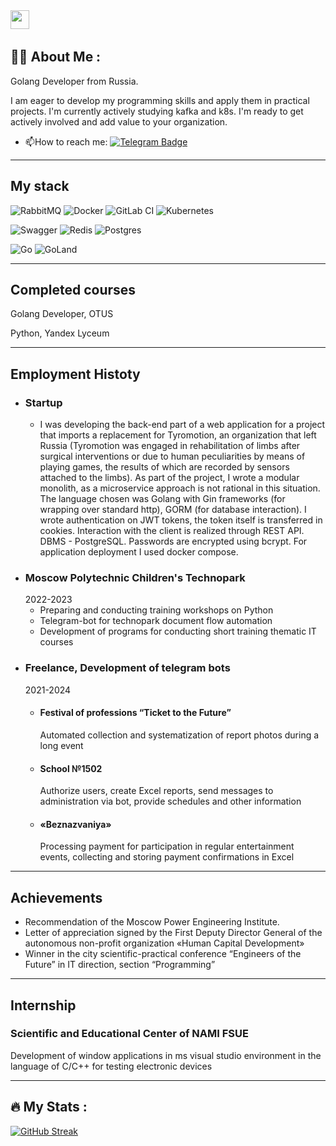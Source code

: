 <img src="https://media.giphy.com/media/WUlplcMpOCEmTGBtBW/giphy.gif" width="30">
<img src="https://komarev.com/ghpvc/?username=kolbeshin&style=flat-square&color=blue" alt=""/>

## :man_technologist: About Me :
Golang Developer from Russia.

I am eager to develop my programming skills and apply them in practical projects. I'm currently actively studying kafka and k8s. I'm ready to get actively involved and add value to your organization.

- :mailbox:How to reach me: [![Telegram Badge](https://img.shields.io/badge/-kolbeshin-blue?style=flat&logo=Telegram&logoColor=white)](https://t.me/gkolbeshin)

---

## My stack

![RabbitMQ](https://img.shields.io/static/v1?style=for-the-badge&message=RabbitMQ&color=FF6600&logo=RabbitMQ&logoColor=FFFFFF&label=)
![Docker](https://img.shields.io/static/v1?style=for-the-badge&message=Docker&color=2496ED&logo=Docker&logoColor=FFFFFF&label=)
![GitLab CI](https://img.shields.io/badge/gitlab%20ci-%23181717.svg?style=for-the-badge&logo=gitlab&logoColor=white)
![Kubernetes](https://img.shields.io/badge/kubernetes-%23326ce5.svg?style=for-the-badge&logo=kubernetes&logoColor=white)

![Swagger](https://img.shields.io/badge/-Swagger-%23Clojure?style=for-the-badge&logo=swagger&logoColor=white)
![Redis](https://img.shields.io/badge/redis-%23DD0031.svg?style=for-the-badge&logo=redis&logoColor=white)
![Postgres](https://img.shields.io/badge/postgres-%23316192.svg?style=for-the-badge&logo=postgresql&logoColor=white)

![Go](https://img.shields.io/badge/go-%2300ADD8.svg?style=for-the-badge&logo=go&logoColor=white)
![GoLand](https://img.shields.io/static/v1?style=for-the-badge&message=GoLand&color=000000&logo=GoLand&logoColor=FFFFFF&label=)

---

## Completed courses

Golang Developer, OTUS

Python, Yandex Lyceum

---
## Employment Histoty
- ### Startup
  - I was developing the back-end part of a web application for a project that imports a replacement for Tyromotion, an organization that left Russia (Tyromotion was engaged in rehabilitation of limbs after surgical interventions or due to human peculiarities by means of playing games, the results of which are recorded by sensors attached to the limbs). 
As part of the project, I wrote a modular monolith, as a microservice approach is not rational in this situation. The language chosen was Golang with Gin frameworks (for wrapping over standard http), GORM (for database interaction). I wrote authentication on JWT tokens, the token itself is transferred in cookies. Interaction with the client is realized through REST API. DBMS - PostgreSQL. Passwords are encrypted using bcrypt. For application deployment I used docker compose.
- ### Moscow Polytechnic Children's Technopark
  2022-2023
  - Preparing and conducting training workshops on Python
  - Telegram-bot for technopark document flow automation
  - Development of programs for conducting short training thematic IT courses
- ### Freelance, Development of telegram bots
  2021-2024
  - #### Festival of professions “Ticket to the Future”
    Automated collection and systematization of report photos during a long event
  - #### School №1502
    Authorize users, create Excel reports, send messages to administration via bot, provide schedules and other information
  - #### «Beznazvaniya»
    Processing payment for participation in regular entertainment events, collecting and storing payment confirmations in Excel
---
## Achievements
- Recommendation of the Moscow Power Engineering Institute.
- Letter of appreciation signed by the First Deputy Director General of the autonomous non-profit organization «Human Capital Development»
- Winner in the city scientific-practical conference “Engineers of the Future” in IT direction, section “Programming”

---
## Internship

### Scientific and Educational Center of NAMI FSUE
Development of window applications in ms visual studio environment in the language of
C/C++ for testing electronic devices

---

## :fire: My Stats :

[![GitHub Streak](http://github-readme-streak-stats.herokuapp.com?user=kolbeshin&theme=dark&background=000000)](https://git.io/streak-stats)

